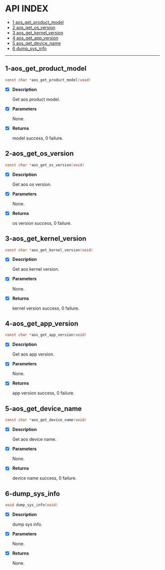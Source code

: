 # API INDEX

  * [1 aos_get_product_model](#1-aos_get_product_model)
  * [2 aos_get_os_version](#2-aos_get_os_version)
  * [3 aos_get_kernel_version](#3-aos_get_kernel_version)
  * [4 aos_get_app_version](#4-aos_get_app_version)
  * [5 aos_get_device_name](#5-aos_get_device_name)
  * [6 dump_sys_info](#6-dump_sys_info)

------

## 1-aos_get_product_model

```c
const char *aos_get_product_model(void)
```

- [x] **Description**

  Get aos product model.

- [x] **Parameters**

  None.

- [x] **Returns**

  model success, 0 failure.

## 2-aos_get_os_version

```c
const char *aos_get_os_version(void)
```

- [x] **Description**

  Get aos os version.

- [x] **Parameters**

  None.

- [x] **Returns**

  os version success, 0 failure.

## 3-aos_get_kernel_version

```c
const char *aos_get_kernel_version(void)
```

- [x] **Description**

  Get aos kernel version.

- [x] **Parameters**

  None.

- [x] **Returns**

  kernel version success, 0 failure.

## 4-aos_get_app_version

```c
const char *aos_get_app_version(void)
```

- [x] **Description**

  Get aos app version.

- [x] **Parameters**

  None.

- [x] **Returns**

  app version success, 0 failure.

## 5-aos_get_device_name

```c
const char *aos_get_device_name(void)
```

- [x] **Description**

  Get aos device name.

- [x] **Parameters**

  None.

- [x] **Returns**

  device name success, 0 failure.

## 6-dump_sys_info

```c
void dump_sys_info(void)
```

- [x] **Description**

  dump sys info.

- [x] **Parameters**

  None.

- [x] **Returns**

  None.

